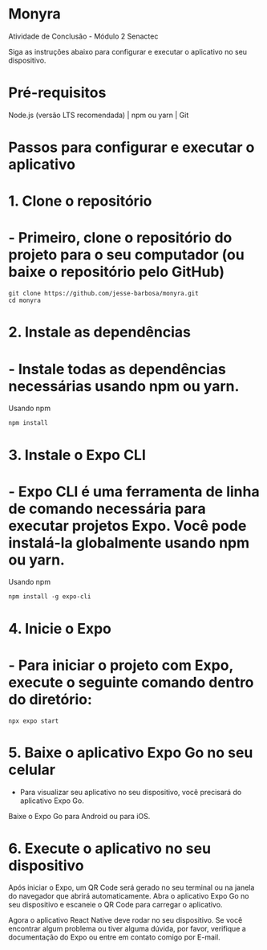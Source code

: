 # Monyra
Atividade de Conclusão - Módulo 2 Senactec


Siga as instruções abaixo para configurar e executar o aplicativo no seu dispositivo.
# Pré-requisitos

Node.js (versão LTS recomendada) |
npm ou yarn |
Git

# Passos para configurar e executar o aplicativo
# 1. Clone o repositório

# - Primeiro, clone o repositório do projeto para o seu computador (ou baixe o repositório pelo GitHub)

    git clone https://github.com/jesse-barbosa/monyra.git
    cd monyra

# 2. Instale as dependências

# - Instale todas as dependências necessárias usando npm ou yarn.
Usando npm

    npm install
    
# 3. Instale o Expo CLI

# - Expo CLI é uma ferramenta de linha de comando necessária para executar projetos Expo. Você pode instalá-la globalmente usando npm ou yarn.
Usando npm

    npm install -g expo-cli

# 4. Inicie o Expo

# - Para iniciar o projeto com Expo, execute o seguinte comando dentro do diretório:

    npx expo start

# 5. Baixe o aplicativo Expo Go no seu celular

- Para visualizar seu aplicativo no seu dispositivo, você precisará do aplicativo Expo Go.

Baixe o Expo Go para Android ou para iOS.

# 6. Execute o aplicativo no seu dispositivo

Após iniciar o Expo, um QR Code será gerado no seu terminal ou na janela do navegador que abrirá automaticamente. Abra o aplicativo Expo Go no seu dispositivo e escaneie o QR Code para carregar o aplicativo.

Agora o aplicativo React Native deve rodar no seu dispositivo. Se você encontrar algum problema ou tiver alguma dúvida, por favor, verifique a documentação do Expo ou entre em contato comigo por E-mail.
